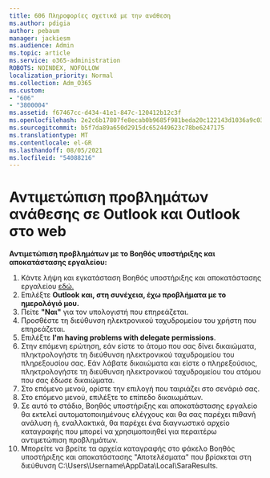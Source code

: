 ```yaml
---
title: 606 Πληροφορίες σχετικά με την ανάθεση
ms.author: pdigia
author: pebaum
manager: jackiesm
ms.audience: Admin
ms.topic: article
ms.service: o365-administration
ROBOTS: NOINDEX, NOFOLLOW
localization_priority: Normal
ms.collection: Adm_O365
ms.custom:
- "606"
- "3800004"
ms.assetid: f67467cc-d434-41e1-847c-120412b12c3f
ms.openlocfilehash: 2e2c6b17807fe8ecab0b9685f981beda20c122143d1036a9c03075552c5ca897
ms.sourcegitcommit: b5f7da89a650d2915dc652449623c78be6247175
ms.translationtype: MT
ms.contentlocale: el-GR
ms.lasthandoff: 08/05/2021
ms.locfileid: "54088216"
---
```

# <a name="troubleshooting-delegation-in-outlook-and-outlook-on-the-web"></a>Αντιμετώπιση προβλημάτων ανάθεσης σε Outlook και Outlook στο web

**Αντιμετώπιση προβλημάτων με το Βοηθός υποστήριξης και αποκατάστασης εργαλείου:**

1. Κάντε λήψη και εγκατάσταση Βοηθός υποστήριξης και αποκατάστασης εργαλείου [εδώ.](https://aka.ms/SaRA-SkypeForBusinessSignIn)
1. Επιλέξτε **Outlook** **και, στη συνέχεια, έχω προβλήματα με το ημερολόγιό μου.**
1. Πείτε **"Ναι"** για τον υπολογιστή που επηρεάζεται.
1. Προσθέστε τη διεύθυνση ηλεκτρονικού ταχυδρομείου του χρήστη που επηρεάζεται.
1. Επιλέξτε **I'm having problems with delegate permissions**.
1. Στην επόμενη ερώτηση, εάν είστε το άτομο που σας δίνει δικαιώματα, πληκτρολογήστε τη διεύθυνση ηλεκτρονικού ταχυδρομείου του πληρεξουσίου σας. Εάν λάβατε δικαιώματα και είστε ο πληρεξούσιος, πληκτρολογήστε τη διεύθυνση ηλεκτρονικού ταχυδρομείου του ατόμου που σας έδωσε δικαιώματα.
1. Στο επόμενο μενού, ορίστε την επιλογή που ταιριάζει στο σενάριό σας.
1. Στο επόμενο μενού, επιλέξτε το επίπεδο δικαιωμάτων.
1. Σε αυτό το στάδιο, Βοηθός υποστήριξης και αποκατάστασης εργαλείο θα εκτελεί αυτοματοποιημένους ελέγχους και θα σας παρέχει πιθανή ανάλυση ή, εναλλακτικά, θα παρέχει ένα διαγνωστικό αρχείο καταγραφής που μπορεί να χρησιμοποιηθεί για περαιτέρω αντιμετώπιση προβλημάτων.
1. Μπορείτε να βρείτε τα αρχεία καταγραφής στο φάκελο Βοηθός υποστήριξης και αποκατάστασης "Αποτελέσματα" που βρίσκεται στη διεύθυνση C:\Users\Username\AppData\Local\SaraResults.
